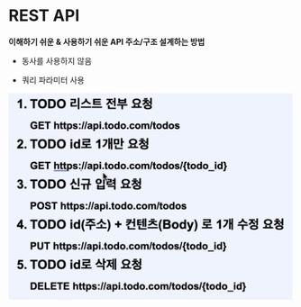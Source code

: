 # REST API

**이해하기 쉬운 & 사용하기 쉬운 API 주소/구조 설계하는 방법**

* 동사를 사용하지 않음
- 쿼리 파라미터 사용

![restAPI_1](./restAPI_1.png)